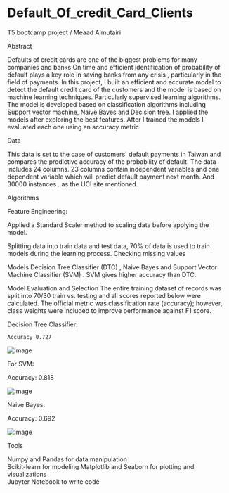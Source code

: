 # Default_Of_credit_Card_Clients
T5 bootcamp project /
Meaad Almutairi



Abstract

   Defaults of credit cards are one of the biggest  problems for many companies and banks On time and efficient identification of probability of default  plays a key role in saving banks from any crisis , particularly in the field of payments. In this project, I built an efficient and accurate model to detect the default credit card  of the customers and the model is based on machine learning techniques. Particularly supervised learning algorithms. The model is developed based on classification algorithms including Support vector machine, Naive Bayes and Decision tree. I applied the models after exploring the best features. After I trained the  models  I  evaluated each one using an accuracy metric.


Data

   This data is set to the case of customers' default payments in Taiwan and compares the predictive accuracy of the probability of default. The data includes  24 columns. 23 columns contain independent variables and one dependent variable which will predict default payment next month. And 30000 instances . as the UCI site mentioned.
   
 
Algorithms

Feature Engineering:

Applied a Standard Scaler method to scaling data before applying the model.

Splitting  data into train data and test data, 70% of data is used to train models during the learning process.
Checking missing values

Models
Decision Tree Classifier (DTC) , Naive Bayes and Support Vector Machine Classifier  (SVM) . SVM gives higher accuracy than DTC.

Model Evaluation and Selection
The entire training dataset of records was split into 70/30 train vs. testing and all scores reported below were calculated.
The official metric was classification rate (accuracy); however, class weights were included to improve performance against F1 score.


Decision Tree Classifier:

	Accuracy 0.727
	
![image](https://user-images.githubusercontent.com/93055112/142242846-4cdc4caf-b75f-4e8a-81c6-d541530f4d2d.png)


For SVM:

Accuracy: 0.818

![image](https://user-images.githubusercontent.com/93055112/142242897-3518fbf8-246d-47ab-a921-ba00b6b306aa.png)


Naive Bayes:

Accuracy: 0.692

![image](https://user-images.githubusercontent.com/93055112/142243056-c72e4490-0498-4a9d-bfa7-36c63d334f9d.png)


Tools

  Numpy and Pandas for data manipulation   
  Scikit-learn for modeling
  Matplotlib and Seaborn for plotting and visualizations      
  Jupyter Notebook to write code 
  
  
  



